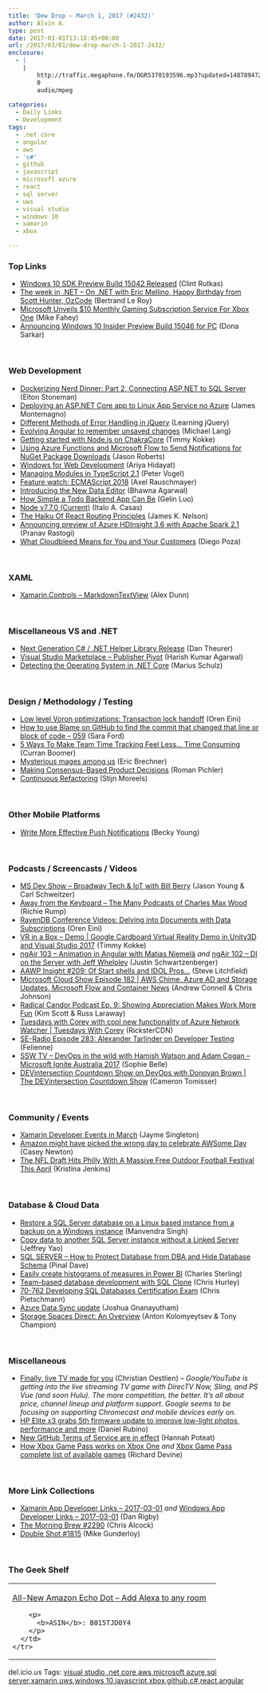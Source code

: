 ```yaml
---
title: 'Dew Drop – March 1, 2017 (#2432)'
author: Alvin A.
type: post
date: 2017-03-01T13:18:45+00:00
url: /2017/03/01/dew-drop-march-1-2017-2432/
enclosure:
  - |
    |
        http://traffic.megaphone.fm/OGR5370193596.mp3?updated=1487894729
        0
        audio/mpeg
        
categories:
  - Daily Links
  - Development
tags:
  - .net core
  - angular
  - aws
  - 'c#'
  - github
  - javascript
  - microsoft azure
  - react
  - sql server
  - uws
  - visual studio
  - windows 10
  - xamarin
  - xbox

---
```

### <a name="top"></a>Top Links

  * <a href="http://blogs.windows.com/buildingapps/2017/02/28/windows-10-sdk-preview-build-15042-released/?WT.mc_id=DX_MVP4025064" target="_blank">Windows 10 SDK Preview Build 15042 Released</a> (Clint Rutkas)
  * <a href="https://blogs.msdn.microsoft.com/dotnet/2017/02/28/the-week-in-net-on-net-with-eric-mellino-happy-birthday-from-scott-hunter-ozcode/" target="_blank">The week in .NET – On .NET with Eric Mellino, Happy Birthday from Scott Hunter, OzCode</a> (Bertrand Le Roy)
  * <a href="http://kotaku.com/microsoft-unveils-10-monthly-gaming-subscription-servi-1792818880" target="_blank">Microsoft Unveils $10 Monthly Gaming Subscription Service For Xbox One</a> (Mike Fahey)
  * <a href="http://blogs.windows.com/windowsexperience/2017/02/28/announcing-windows-10-insider-preview-build-15046-pc/?WT.mc_id=DX_MVP4025064" target="_blank">Announcing Windows 10 Insider Preview Build 15046 for PC</a> (Dona Sarkar)

&nbsp;

### <a name="web"></a>Web Development

  * <a href="https://blog.sixeyed.com/dockerizing-nerd-dinner-part-2-connecting-asp-net-to-sql-server/" target="_blank">Dockerizing Nerd Dinner: Part 2, Connecting ASP.NET to SQL Server</a> (Elton Stoneman)
  * <a href="http://motzcod.es/post/157837249242" target="_blank">Deploying an ASP.NET Core app to Linux App Service no Azure</a> (James Montemagno)
  * <a href="http://feedproxy.google.com/~r/LearningJquery/~3/dbCwGhPke4I/different-methods-of-error-handling-in-jquery" target="_blank">Different Methods of Error Handling in jQuery</a> (Learning jQuery)
  * <a href="https://candordeveloper.com/2017/02/28/evolving-angular-to-remember-unsaved-changes/" target="_blank">Evolving Angular to remember unsaved changes</a> (Michael Lang)
  * <a href="http://www.timmykokke.com/2017/03/getting-started-with-node-js-on-chakracore/" target="_blank">Getting started with Node.js on ChakraCore</a> (Timmy Kokke)
  * <a href="http://dontcodetired.com/blog/post/Using-Azure-Functions-and-Microsoft-Flow-to-Send-Notifications-for-NuGet-Package-Downloads" target="_blank">Using Azure Functions and Microsoft Flow to Send Notifications for NuGet Package Downloads</a> (Jason Roberts)
  * <a href="https://ariya.io/2017/02/windows-for-web-development" target="_blank">Windows for Web Development</a> (Ariya Hidayat)
  * <a href="https://visualstudiomagazine.com/articles/2017/02/01/managing-modules.aspx" target="_blank">Managing Modules in TypeScript 2.1</a> (Peter Vogel)
  * <a href="http://feedproxy.google.com/~r/2ality/~3/DitX00oZfoI/ecmascript-2018.html" target="_blank">Feature watch: ECMAScript 2018</a> (Axel Rauschmayer)
  * <a href="http://blog.getpostman.com/2017/02/28/introducing-the-new-data-editor/" target="_blank">Introducing the New Data Editor</a> (Bhawna Agarwal)
  * <a href="https://dzone.com/articles/how-simple-a-todobackend-app-can-be?utm_medium=feed&utm_source=feedpress.me&utm_campaign=Feed%3A+dzone%2Fwebdev" target="_blank">How Simple a Todo Backend App Can Be</a> (Gelin Luo)
  * <a href="https://nodejs.org/en/blog/release/v7.7.0" target="_blank">Node v7.7.0 (Current)</a> (Italo A. Casas)
  * <a href="http://jamesknelson.com/the-haiku-of-react-routing-principles/" target="_blank">The Haiku Of React Routing Principles</a> (James K. Nelson)
  * <a href="https://azure.microsoft.com/blog/announcing-preview-of-azure-hdinsight-3-6-with-apache-spark-2-1/" target="_blank">Announcing preview of Azure HDInsight 3.6 with Apache Spark 2.1</a> (Pranav Rastogi)
  * <a href="https://auth0.com/blog/what-cloudbleed-means-for-you-and-your-customers/" target="_blank">What Cloudbleed Means for You and Your Customers</a> (Diego Poza)

&nbsp;

### <a name="silverlight"></a>XAML

  * <a href="https://alexdunn.org/2017/02/28/xamarin-controls-markdowntextview/" target="_blank">Xamarin.Controls – MarkdownTextView</a> (Alex Dunn)

&nbsp;

### <a name="dotnet"></a>Miscellaneous VS and .NET

  * <a href="https://twilioinc.wpengine.com/2017/02/next-generation-csharp-helper-library-release.html" target="_blank">Next Generation C# / .NET Helper Library Release</a> (Dan Theurer)
  * <a href="https://blogs.msdn.microsoft.com/visualstudioalm/2017/03/01/visual-studio-marketplace-publisher-pivot/" target="_blank">Visual Studio Marketplace – Publisher Pivot</a> (Harish Kumar Agarwal)
  * <a href="http://feedproxy.google.com/~r/mariusschulz/~3/rR2yEicZM4w/detecting-the-operating-system-in-net-core" target="_blank">Detecting the Operating System in .NET Core</a> (Marius Schulz)

&nbsp;

### <a name="design"></a>Design / Methodology / Testing

  * <a href="http://feedproxy.google.com/~r/AyendeRahien/~3/MHrYEUXmqjw/low-level-voron-optimizations-transaction-lock-handoff" target="_blank">Low level Voron optimizations: Transaction lock handoff</a> (Oren Eini)
  * <a href="https://saraford.net/2017/02/28/how-to-use-blame-on-github-to-find-the-commit-that-changed-that-line-or-block-of-code-059/" target="_blank">How to use Blame on GitHub to find the commit that changed that line or block of code – 059</a> (Sara Ford)
  * <a href="http://blog.trello.com/ways-to-make-team-time-tracking-less-time-consuming" target="_blank">5 Ways To Make Team Time Tracking Feel Less&#8230; Time Consuming</a> (Curran Boomer)
  * <a href="https://blogs.msdn.microsoft.com/eric_brechner/2017/03/01/mysterious-mages-among-us/" target="_blank">Mysterious mages among us</a> (Eric Brechner)
  * <a href="https://dzone.com/articles/making-consensus-based-product-decisions?utm_medium=feed&utm_source=feedpress.me&utm_campaign=Feed%3A+dzone%2Fagile" target="_blank">Making Consensus-Based Product Decisions</a> (Roman Pichler)
  * <a href="https://www.codit.eu/blog/2017/02/28/continuous-refactoring/" target="_blank">Continuous Refactoring</a> (Stijn Moreels)

&nbsp;

### <a name="mobile"></a>Other Mobile Platforms

  * <a href="https://developer.amazon.com/blogs/post/e13b4e8d-13da-4b17-b9ec-113a2dceed16/write-more-effective-push-notifications" target="_blank">Write More Effective Push Notifications</a> (Becky Young)

&nbsp;

### <a name="podcasts"></a>Podcasts / Screencasts / Videos

  * <a href="http://msdevshow.com/2017/02/broadway-tech-and-iot-with-bill-berry/" target="_blank">MS Dev Show &#8211; Broadway Tech & IoT with Bill Berry</a> (Jason Young & Carl Schweitzer)
  * <a href="http://awayfromthekeyboard.com/2017/02/28/the-many-podcasts-of-charles-max-wood/" target="_blank">Away from the Keyboard &#8211; The Many Podcasts of Charles Max Wood</a> (Richie Rump)
  * <a href="http://feedproxy.google.com/~r/AyendeRahien/~3/jejclGLhbno/ravendb-conference-videos-delving-into-documents-with-data-subscriptions" target="_blank">RavenDB Conference Videos: Delving into Documents with Data Subscriptions</a> (Oren Eini)
  * <a href="http://www.timmykokke.com/2017/02/vr-in-a-box-demo/" target="_blank">VR in a Box – Demo | Google Cardboard Virtual Reality Demo in Unity3D and Visual Studio 2017</a> (Timmy Kokke)
  * <a href="http://audio.angularair.com/e/ngair-103-animation-in-angular-with-matias-niemela/" target="_blank">ngAir 103 &#8211; Animation in Angular with Matias Niemelä</a> _and_ <a href="http://audio.angularair.com/e/ngair-102-di-on-the-server-with-jeff-whelpley/" target="_blank">ngAir 102 &#8211; DI on the Server with Jeff Whelpley</a> (Justin Schwartzenberger)
  * <a href="http://allaboutwindowsphone.com/media/item/22042_AAWP_Insight_209_Of_Start_shel.php" target="_blank">AAWP Insight #209: Of Start shells and IDOL Pros&#8230;</a> (Steve Litchfield)
  * <a href="http://feeds.microsoftcloudshow.com/~r/microsoftcloudshowepisodes/~3/w8RVh5Hem2k/182-aws-chime-azure-ad-and-storage-updates-microsoft-flow-and-container-news" target="_blank">Microsoft Cloud Show Episode 182 | AWS Chime, Azure AD and Storage Updates, Microsoft Flow and Container News</a> (Andrew Connell & Chris Johnson)
  * <a href="http://traffic.megaphone.fm/OGR5370193596.mp3?updated=1487894729" target="_blank">Radical Candor Podcast Ep. 9: Showing Appreciation Makes Work More Fun</a> (Kim Scott & Russ Laraway)
  * <a href="https://channel9.msdn.com/Shows/Tuesdays-With-Corey/Tuesdays-with-Corey-with-cool-new-functionality-of-Azure-Network-Watcher?WT.mc_id=DX_MVP4025064" target="_blank">Tuesdays with Corey with cool new functionality of Azure Network Watcher | Tuesdays With Corey</a> (RicksterCDN)
  * <a href="http://feedproxy.google.com/~r/se-radio/~3/7RLkUdMH66c/" target="_blank">SE-Radio Episode 283: Alexander Tarlinder on Developer Testing</a> (Felienne)
  * <a href="https://tv.ssw.com/6972/devops-in-the-wild-with-hamish-watson" target="_blank">SSW TV &#8211; DevOps in the wild with Hamish Watson and Adam Cogan – Microsoft Ignite Australia 2017</a> (Sophie Belle)
  * <a href="https://channel9.msdn.com/Shows/The-DEVintersection-Countdown-Show/DEVintersection-Countdown-Show-on-DevOps-with-Donovan-Brown?WT.mc_id=DX_MVP4025064" target="_blank">DEVintersection Countdown Show on DevOps with Donovan Brown | The DEVintersection Countdown Show</a> (Cameron Tomisser)

&nbsp;

### <a name="events"></a>Community / Events

  * <a href="https://blog.xamarin.com/xamarin-developer-events-in-march/" target="_blank">Xamarin Developer Events in March</a> (Jayme Singleton)
  * <a href="http://www.theverge.com/2017/2/28/14766284/amazon-s3-outage-awsome-day" target="_blank">Amazon might have picked the wrong day to celebrate AWSome Day</a> (Casey Newton)
  * <a href="http://www.uwishunu.com/2017/02/huge-free-outdoor-football-festival-hits-philly-nfl-draft-april/" target="_blank">The NFL Draft Hits Philly With A Massive Free Outdoor Football Festival This April</a> (Kristina Jenkins)

&nbsp;

### <a name="sql"></a>Database & Cloud Data

  * <a href="http://feedproxy.google.com/~r/MSSQLTips-LatestSqlServerTips/~3/Qvw2UMsnba0/tip.asp" target="_blank">Restore a SQL Server database on a Linux based instance from a backup on a Windows instance</a> (Manvendra Singh)
  * <a href="http://feedproxy.google.com/~r/MSSQLTips-LatestSqlServerTips/~3/N57hsgkkUFI/tip.asp" target="_blank">Copy data to another SQL Server instance without a Linked Server</a> (Jeffrey Yao)
  * <a href="https://blog.sqlauthority.com/2017/03/01/sql-server-protect-database-dba-hide-database-schema/" target="_blank">SQL SERVER – How to Protect Database from DBA and Hide Database Schema</a> (Pinal Dave)
  * <a href="https://blogs.msdn.microsoft.com/charles_sterling/2017/02/28/easily-create-histograms-of-measures-in-power-bi/" target="_blank">Easily create histograms of measures in Power BI</a> (Charles Sterling)
  * <a href="http://www.red-gate.com/blog/database-lifecycle-management/team-based-database-development-with-sql-clone" target="_blank">Team-based database development with SQL Clone</a> (Chris Hurley)
  * <a href="https://buildazure.com/2017/02/28/70-762-developing-sql-databases-certification-exam/" target="_blank">70-762 Developing SQL Databases Certification Exam</a> (Chris Pietschmann)
  * <a href="https://azure.microsoft.com/blog/azure-data-sync-update/" target="_blank">Azure Data Sync update</a> (Joshua Gnanayutham)
  * <a href="https://blogs.msdn.microsoft.com/mvpawardprogram/2017/02/28/storage-spaces-direct-an-overview/" target="_blank">Storage Spaces Direct: An Overview</a> (Anton Kolomyeytsev & Tony Champion)

&nbsp;

### <a name="misc"></a>Miscellaneous

  * <a href="http://feedproxy.google.com/~r/blogspot/MKuf/~3/RBcqjUHc9nA/" target="_blank">Finally, live TV made for you</a> (Christian Oestlien) _&#8211; Google/YouTube is getting into the live streaming TV game with DirecTV Now, Sling, and PS Vue (and soon Hulu). The more competition, the better. It&#8217;s all about price, channel lineup and platform support. Google seems to be focusing on supporting Chromecast and mobile devices early on._
  * <a href="http://feedproxy.google.com/~r/wmexperts/~3/ovMpS3RYQz0/hp-elite-x3-grabs-5th-firmware-update" target="_blank">HP Elite x3 grabs 5th firmware update to improve low-light photos, performance and more</a> (Daniel Rubino)
  * <a href="https://github.com/blog/2327-new-github-terms-of-service-are-in-effect" target="_blank">New GitHub Terms of Service are in effect</a> (Hannah Poteat)
  * <a href="http://feedproxy.google.com/~r/wmexperts/~3/rb5pO1BfZ_I/how-xbox-game-pass-works" target="_blank">How Xbox Game Pass works on Xbox One</a> _and_ <a href="http://feedproxy.google.com/~r/wmexperts/~3/wfWSL89sxs8/xbox-game-pass-complete-game-list" target="_blank">Xbox Game Pass complete list of available games</a> (Richard Devine)

&nbsp;

### <a name="links"></a>More Link Collections

  * <a href="http://allaboutxamarin.com/2017/03/xamarin-app-developer-links-2017-03-01/" target="_blank">Xamarin App Developer Links &#8211; 2017-03-01</a> _and_ <a href="http://windowsappdev.com/2017/03/windows-app-developer-links-2017-03-01/" target="_blank">Windows App Developer Links &#8211; 2017-03-01</a> (Dan Rigby)
  * <a href="http://feedproxy.google.com/~r/ReflectivePerspective/~3/dmFM6hml3R4/" target="_blank">The Morning Brew #2290</a> (Chris Alcock)
  * <a href="http://afreshcup.com/home/2017/2/28/double-shot-1815.html" target="_blank">Double Shot #1815</a> (Mike Gunderloy)

&nbsp;

### <a name="shelf"></a>The Geek Shelf

<div id="scid:7dc1bd33-94bd-46fd-a20b-0131235bcd47:ef907a0c-5460-4c8d-8a38-828d623cdd62" class="wlWriterEditableSmartContent" style="float: none; padding-bottom: 0px; padding-top: 0px; padding-left: 0px; margin: 0px; display: inline; padding-right: 0px">
  <table cellspacing="0" cellpadding="2" width="400" border="0" unselectable="on">
    <tr>
      <td valign="top" width="400">
        <p>
          <a title="All-New Amazon Echo Dot - Add Alexa to any room" href="http://www.amazon.com/exec/obidos/ASIN/B015TJD0Y4/amavin-20">All-New Amazon Echo Dot &#8211; Add Alexa to any room</a>
        </p>
        
        <p>
          <b>ASIN</b>: B015TJD0Y4
        </p>
      </td>
    </tr>
  </table>
</div>

<div id="scid:77ECF5F8-D252-44F5-B4EB-D463C5396A79:f0948bbe-6fc4-4894-b7b3-80d8d0939928" class="wlWriterEditableSmartContent" style="float: none; padding-bottom: 0px; padding-top: 0px; padding-left: 0px; margin: 0px; display: inline; padding-right: 0px">
  del.icio.us Tags: <a href="http://del.icio.us/popular/visual+studio" rel="tag">visual studio</a>,<a href="http://del.icio.us/popular/.net+core" rel="tag">.net core</a>,<a href="http://del.icio.us/popular/aws" rel="tag">aws</a>,<a href="http://del.icio.us/popular/microsoft+azure" rel="tag">microsoft azure</a>,<a href="http://del.icio.us/popular/sql+server" rel="tag">sql server</a>,<a href="http://del.icio.us/popular/xamarin" rel="tag">xamarin</a>,<a href="http://del.icio.us/popular/uws" rel="tag">uws</a>,<a href="http://del.icio.us/popular/windows+10" rel="tag">windows 10</a>,<a href="http://del.icio.us/popular/javascript" rel="tag">javascript</a>,<a href="http://del.icio.us/popular/xbox" rel="tag">xbox</a>,<a href="http://del.icio.us/popular/github" rel="tag">github</a>,<a href="http://del.icio.us/popular/c%23" rel="tag">c#</a>,<a href="http://del.icio.us/popular/react" rel="tag">react</a>,<a href="http://del.icio.us/popular/angular" rel="tag">angular</a>
</div>